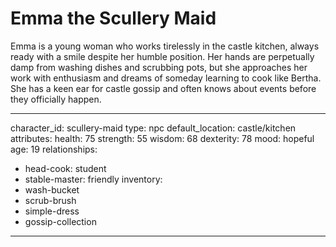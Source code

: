 # Emma the Scullery Maid

Emma is a young woman who works tirelessly in the castle kitchen, always ready with a smile despite her humble position. Her hands are perpetually damp from washing dishes and scrubbing pots, but she approaches her work with enthusiasm and dreams of someday learning to cook like Bertha. She has a keen ear for castle gossip and often knows about events before they officially happen.

---
character_id: scullery-maid
type: npc
default_location: castle/kitchen
attributes:
  health: 75
  strength: 55
  wisdom: 68
  dexterity: 78
  mood: hopeful
  age: 19
relationships:
  - head-cook: student
  - stable-master: friendly
inventory:
  - wash-bucket
  - scrub-brush
  - simple-dress
  - gossip-collection
---